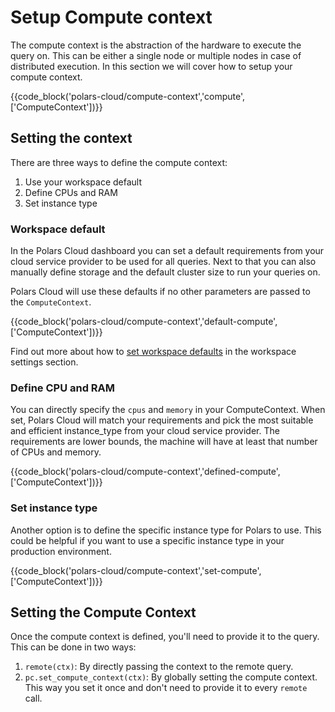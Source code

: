 # Setup Compute context

The compute context is the abstraction of the hardware to execute the query on. This can be either a single node or multiple nodes in case of
distributed execution. In this section we will cover how to setup your compute context. 

{{code_block('polars-cloud/compute-context','compute',['ComputeContext'])}}

## Setting the context

There are three ways to define the compute context:

1. Use your workspace default
2. Define CPUs and RAM
3. Set instance type

### Workspace default

In the Polars Cloud dashboard you can set a default requirements from your cloud service provider
to be used for all queries. Next to that you can also manually define storage and the default cluster
size to run your queries on.

Polars Cloud will use these defaults if no other parameters are passed to the `ComputeContext`. 

{{code_block('polars-cloud/compute-context','default-compute',['ComputeContext'])}}

Find out more about how to [set workspace defaults](../workspace/settings.md) in the workspace settings section.

### Define CPU and RAM

You can directly specify the `cpus` and `memory` in your ComputeContext. When set, Polars Cloud will match your requirements and pick the most suitable and
efficient instance_type from your cloud service provider. The requirements are lower bounds, the machine will have at least that number of CPUs and memory.

{{code_block('polars-cloud/compute-context','defined-compute',['ComputeContext'])}}

### Set instance type

Another option is to define the specific instance type for Polars to use. This could be helpful if
you want to use a specific instance type in your production environment.

{{code_block('polars-cloud/compute-context','set-compute',['ComputeContext'])}}

## Setting the Compute Context

Once the compute context is defined, you'll need to provide it to the query. This can be done in two ways:

1. `remote(ctx)`: By directly passing the context to the remote query.
2. `pc.set_compute_context(ctx)`: By globally setting the compute context. This way you set it once and don't need to provide it to every `remote` call.
